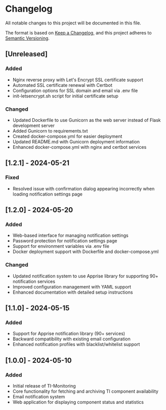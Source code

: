 # Changelog

All notable changes to this project will be documented in this file.

The format is based on [Keep a Changelog](https://keepachangelog.com/en/1.0.0/),
and this project adheres to [Semantic Versioning](https://semver.org/spec/v2.0.0.html).

## [Unreleased]

### Added
- Nginx reverse proxy with Let's Encrypt SSL certificate support
- Automated SSL certificate renewal with Certbot
- Configuration options for SSL domain and email via .env file
- init-letsencrypt.sh script for initial certificate setup

### Changed
- Updated Dockerfile to use Gunicorn as the web server instead of Flask development server
- Added Gunicorn to requirements.txt
- Created docker-compose.yml for easier deployment
- Updated README.md with Gunicorn deployment information
- Enhanced docker-compose.yml with nginx and certbot services

## [1.2.1] - 2024-05-21

### Fixed
- Resolved issue with confirmation dialog appearing incorrectly when loading notification settings page

## [1.2.0] - 2024-05-20

### Added
- Web-based interface for managing notification settings
- Password protection for notification settings page
- Support for environment variables via .env file
- Docker deployment support with Dockerfile and docker-compose.yml

### Changed
- Updated notification system to use Apprise library for supporting 90+ notification services
- Improved configuration management with YAML support
- Enhanced documentation with detailed setup instructions

## [1.1.0] - 2024-05-15

### Added
- Support for Apprise notification library (90+ services)
- Backward compatibility with existing email configuration
- Enhanced notification profiles with blacklist/whitelist support

## [1.0.0] - 2024-05-10

### Added
- Initial release of TI-Monitoring
- Core functionality for fetching and archiving TI component availability
- Email notification system
- Web application for displaying component status and statistics